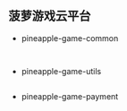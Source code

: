 ## 菠萝游戏云平台


 * pineapple-game-common
~~~
  
~~~
 * pineapple-game-utils
```

```
 * pineapple-game-payment